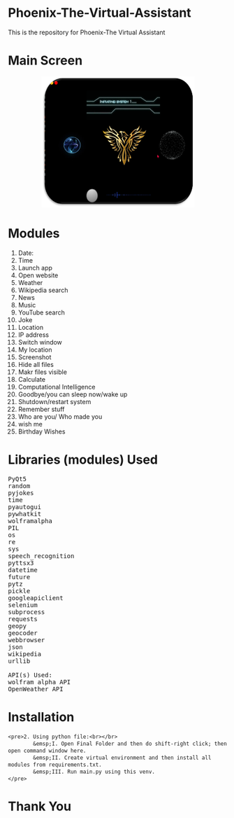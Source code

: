 # Phoenix-The-Virtual-Assistant
This is the repository for Phoenix-The Virtual Assistant

# Main Screen
<p align="center">
<img src="images/Output.png" width="350px" height="300px">
</p>

# Modules
1.	Date:
2. Time
3. Launch app
4. Open website
5. Weather
6. Wikipedia search
7. News
8. Music
9. YouTube search
10. Joke
11. Location
12. IP address
13. Switch window
14. My location
15. Screenshot
16. Hide all files
17. Makr files visible
18. Calculate
19. Computational Intelligence
20. Goodbye/you can sleep now/wake up
21. Shutdown/restart system
22. Remember stuff
23. Who are you/ Who made you
24. wish me
25. Birthday Wishes


# Libraries (modules) Used
<pre>
PyQt5
random
pyjokes
time
pyautogui
pywhatkit
wolframalpha
PIL
os
re
sys
speech_recognition
pyttsx3
datetime
future
pytz
pickle
googleapiclient
selenium
subprocess
requests
geopy
geocoder
webbrowser
json
wikipedia
urllib

API(s) Used:
wolfram alpha API
OpenWeather API
</pre>

# Installation

    <pre>2. Using python file:<br></br>
            &emsp;I. Open Final Folder and then do shift-right click; then open command window here.
            &emsp;II. Create virtual environment and then install all modules from requirements.txt.
            &emsp;III. Run main.py using this venv.
    </pre>
        
# Thank You
        

